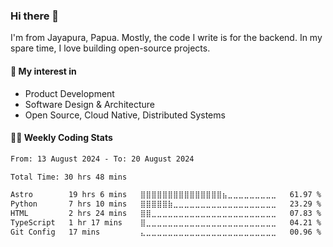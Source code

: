 ### Hi there 👋

I'm from Jayapura, Papua. Mostly, the code I write is for the backend. In my spare time, I love building open-source projects.

####  🚀 My interest in

- Product Development
- Software Design & Architecture
- Open Source, Cloud Native, Distributed Systems

#### 👨‍💻 Weekly Coding Stats

<!--START_SECTION:waka-->

```txt
From: 13 August 2024 - To: 20 August 2024

Total Time: 30 hrs 48 mins

Astro        19 hrs 6 mins   ⣿⣿⣿⣿⣿⣿⣿⣿⣿⣿⣿⣿⣿⣿⣿⣦⣀⣀⣀⣀⣀⣀⣀⣀⣀   61.97 %
Python       7 hrs 10 mins   ⣿⣿⣿⣿⣿⣷⣀⣀⣀⣀⣀⣀⣀⣀⣀⣀⣀⣀⣀⣀⣀⣀⣀⣀⣀   23.29 %
HTML         2 hrs 24 mins   ⣿⣿⣀⣀⣀⣀⣀⣀⣀⣀⣀⣀⣀⣀⣀⣀⣀⣀⣀⣀⣀⣀⣀⣀⣀   07.83 %
TypeScript   1 hr 17 mins    ⣿⣀⣀⣀⣀⣀⣀⣀⣀⣀⣀⣀⣀⣀⣀⣀⣀⣀⣀⣀⣀⣀⣀⣀⣀   04.21 %
Git Config   17 mins         ⣄⣀⣀⣀⣀⣀⣀⣀⣀⣀⣀⣀⣀⣀⣀⣀⣀⣀⣀⣀⣀⣀⣀⣀⣀   00.96 %
```

<!--END_SECTION:waka-->
